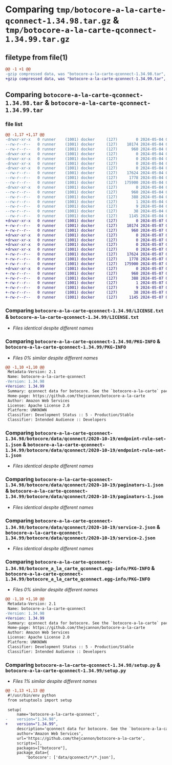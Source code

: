 # Comparing `tmp/botocore-a-la-carte-qconnect-1.34.98.tar.gz` & `tmp/botocore-a-la-carte-qconnect-1.34.99.tar.gz`

## filetype from file(1)

```diff
@@ -1 +1 @@
-gzip compressed data, was "botocore-a-la-carte-qconnect-1.34.98.tar", last modified: Sat May  4 01:01:38 2024, max compression
+gzip compressed data, was "botocore-a-la-carte-qconnect-1.34.99.tar", last modified: Tue May  7 01:02:40 2024, max compression
```

## Comparing `botocore-a-la-carte-qconnect-1.34.98.tar` & `botocore-a-la-carte-qconnect-1.34.99.tar`

### file list

```diff
@@ -1,17 +1,17 @@
-drwxr-xr-x   0 runner    (1001) docker     (127)        0 2024-05-04 01:01:38.186240 botocore-a-la-carte-qconnect-1.34.98/
--rw-r--r--   0 runner    (1001) docker     (127)    10174 2024-05-04 01:01:37.000000 botocore-a-la-carte-qconnect-1.34.98/LICENSE.txt
--rw-r--r--   0 runner    (1001) docker     (127)      960 2024-05-04 01:01:38.186240 botocore-a-la-carte-qconnect-1.34.98/PKG-INFO
-drwxr-xr-x   0 runner    (1001) docker     (127)        0 2024-05-04 01:01:38.182240 botocore-a-la-carte-qconnect-1.34.98/botocore/
-drwxr-xr-x   0 runner    (1001) docker     (127)        0 2024-05-04 01:01:38.182240 botocore-a-la-carte-qconnect-1.34.98/botocore/data/
-drwxr-xr-x   0 runner    (1001) docker     (127)        0 2024-05-04 01:01:38.182240 botocore-a-la-carte-qconnect-1.34.98/botocore/data/qconnect/
-drwxr-xr-x   0 runner    (1001) docker     (127)        0 2024-05-04 01:01:38.182240 botocore-a-la-carte-qconnect-1.34.98/botocore/data/qconnect/2020-10-19/
--rw-r--r--   0 runner    (1001) docker     (127)    17624 2024-05-04 01:01:11.000000 botocore-a-la-carte-qconnect-1.34.98/botocore/data/qconnect/2020-10-19/endpoint-rule-set-1.json
--rw-r--r--   0 runner    (1001) docker     (127)     1778 2024-05-04 01:01:11.000000 botocore-a-la-carte-qconnect-1.34.98/botocore/data/qconnect/2020-10-19/paginators-1.json
--rw-r--r--   0 runner    (1001) docker     (127)   175900 2024-05-04 01:01:11.000000 botocore-a-la-carte-qconnect-1.34.98/botocore/data/qconnect/2020-10-19/service-2.json
-drwxr-xr-x   0 runner    (1001) docker     (127)        0 2024-05-04 01:01:38.186240 botocore-a-la-carte-qconnect-1.34.98/botocore_a_la_carte_qconnect.egg-info/
--rw-r--r--   0 runner    (1001) docker     (127)      960 2024-05-04 01:01:38.000000 botocore-a-la-carte-qconnect-1.34.98/botocore_a_la_carte_qconnect.egg-info/PKG-INFO
--rw-r--r--   0 runner    (1001) docker     (127)      388 2024-05-04 01:01:38.000000 botocore-a-la-carte-qconnect-1.34.98/botocore_a_la_carte_qconnect.egg-info/SOURCES.txt
--rw-r--r--   0 runner    (1001) docker     (127)        1 2024-05-04 01:01:38.000000 botocore-a-la-carte-qconnect-1.34.98/botocore_a_la_carte_qconnect.egg-info/dependency_links.txt
--rw-r--r--   0 runner    (1001) docker     (127)        9 2024-05-04 01:01:38.000000 botocore-a-la-carte-qconnect-1.34.98/botocore_a_la_carte_qconnect.egg-info/top_level.txt
--rw-r--r--   0 runner    (1001) docker     (127)       38 2024-05-04 01:01:38.186240 botocore-a-la-carte-qconnect-1.34.98/setup.cfg
--rw-r--r--   0 runner    (1001) docker     (127)     1145 2024-05-04 01:01:37.000000 botocore-a-la-carte-qconnect-1.34.98/setup.py
+drwxr-xr-x   0 runner    (1001) docker     (127)        0 2024-05-07 01:02:40.316096 botocore-a-la-carte-qconnect-1.34.99/
+-rw-r--r--   0 runner    (1001) docker     (127)    10174 2024-05-07 01:02:40.000000 botocore-a-la-carte-qconnect-1.34.99/LICENSE.txt
+-rw-r--r--   0 runner    (1001) docker     (127)      960 2024-05-07 01:02:40.316096 botocore-a-la-carte-qconnect-1.34.99/PKG-INFO
+drwxr-xr-x   0 runner    (1001) docker     (127)        0 2024-05-07 01:02:40.316096 botocore-a-la-carte-qconnect-1.34.99/botocore/
+drwxr-xr-x   0 runner    (1001) docker     (127)        0 2024-05-07 01:02:40.316096 botocore-a-la-carte-qconnect-1.34.99/botocore/data/
+drwxr-xr-x   0 runner    (1001) docker     (127)        0 2024-05-07 01:02:40.316096 botocore-a-la-carte-qconnect-1.34.99/botocore/data/qconnect/
+drwxr-xr-x   0 runner    (1001) docker     (127)        0 2024-05-07 01:02:40.316096 botocore-a-la-carte-qconnect-1.34.99/botocore/data/qconnect/2020-10-19/
+-rw-r--r--   0 runner    (1001) docker     (127)    17624 2024-05-07 01:02:11.000000 botocore-a-la-carte-qconnect-1.34.99/botocore/data/qconnect/2020-10-19/endpoint-rule-set-1.json
+-rw-r--r--   0 runner    (1001) docker     (127)     1778 2024-05-07 01:02:11.000000 botocore-a-la-carte-qconnect-1.34.99/botocore/data/qconnect/2020-10-19/paginators-1.json
+-rw-r--r--   0 runner    (1001) docker     (127)   175900 2024-05-07 01:02:11.000000 botocore-a-la-carte-qconnect-1.34.99/botocore/data/qconnect/2020-10-19/service-2.json
+drwxr-xr-x   0 runner    (1001) docker     (127)        0 2024-05-07 01:02:40.316096 botocore-a-la-carte-qconnect-1.34.99/botocore_a_la_carte_qconnect.egg-info/
+-rw-r--r--   0 runner    (1001) docker     (127)      960 2024-05-07 01:02:40.000000 botocore-a-la-carte-qconnect-1.34.99/botocore_a_la_carte_qconnect.egg-info/PKG-INFO
+-rw-r--r--   0 runner    (1001) docker     (127)      388 2024-05-07 01:02:40.000000 botocore-a-la-carte-qconnect-1.34.99/botocore_a_la_carte_qconnect.egg-info/SOURCES.txt
+-rw-r--r--   0 runner    (1001) docker     (127)        1 2024-05-07 01:02:40.000000 botocore-a-la-carte-qconnect-1.34.99/botocore_a_la_carte_qconnect.egg-info/dependency_links.txt
+-rw-r--r--   0 runner    (1001) docker     (127)        9 2024-05-07 01:02:40.000000 botocore-a-la-carte-qconnect-1.34.99/botocore_a_la_carte_qconnect.egg-info/top_level.txt
+-rw-r--r--   0 runner    (1001) docker     (127)       38 2024-05-07 01:02:40.316096 botocore-a-la-carte-qconnect-1.34.99/setup.cfg
+-rw-r--r--   0 runner    (1001) docker     (127)     1145 2024-05-07 01:02:40.000000 botocore-a-la-carte-qconnect-1.34.99/setup.py
```

### Comparing `botocore-a-la-carte-qconnect-1.34.98/LICENSE.txt` & `botocore-a-la-carte-qconnect-1.34.99/LICENSE.txt`

 * *Files identical despite different names*

### Comparing `botocore-a-la-carte-qconnect-1.34.98/PKG-INFO` & `botocore-a-la-carte-qconnect-1.34.99/PKG-INFO`

 * *Files 0% similar despite different names*

```diff
@@ -1,10 +1,10 @@
 Metadata-Version: 2.1
 Name: botocore-a-la-carte-qconnect
-Version: 1.34.98
+Version: 1.34.99
 Summary: qconnect data for botocore. See the `botocore-a-la-carte` package for more info.
 Home-page: https://github.com/thejcannon/botocore-a-la-carte
 Author: Amazon Web Services
 License: Apache License 2.0
 Platform: UNKNOWN
 Classifier: Development Status :: 5 - Production/Stable
 Classifier: Intended Audience :: Developers
```

### Comparing `botocore-a-la-carte-qconnect-1.34.98/botocore/data/qconnect/2020-10-19/endpoint-rule-set-1.json` & `botocore-a-la-carte-qconnect-1.34.99/botocore/data/qconnect/2020-10-19/endpoint-rule-set-1.json`

 * *Files identical despite different names*

### Comparing `botocore-a-la-carte-qconnect-1.34.98/botocore/data/qconnect/2020-10-19/paginators-1.json` & `botocore-a-la-carte-qconnect-1.34.99/botocore/data/qconnect/2020-10-19/paginators-1.json`

 * *Files identical despite different names*

### Comparing `botocore-a-la-carte-qconnect-1.34.98/botocore/data/qconnect/2020-10-19/service-2.json` & `botocore-a-la-carte-qconnect-1.34.99/botocore/data/qconnect/2020-10-19/service-2.json`

 * *Files identical despite different names*

### Comparing `botocore-a-la-carte-qconnect-1.34.98/botocore_a_la_carte_qconnect.egg-info/PKG-INFO` & `botocore-a-la-carte-qconnect-1.34.99/botocore_a_la_carte_qconnect.egg-info/PKG-INFO`

 * *Files 0% similar despite different names*

```diff
@@ -1,10 +1,10 @@
 Metadata-Version: 2.1
 Name: botocore-a-la-carte-qconnect
-Version: 1.34.98
+Version: 1.34.99
 Summary: qconnect data for botocore. See the `botocore-a-la-carte` package for more info.
 Home-page: https://github.com/thejcannon/botocore-a-la-carte
 Author: Amazon Web Services
 License: Apache License 2.0
 Platform: UNKNOWN
 Classifier: Development Status :: 5 - Production/Stable
 Classifier: Intended Audience :: Developers
```

### Comparing `botocore-a-la-carte-qconnect-1.34.98/setup.py` & `botocore-a-la-carte-qconnect-1.34.99/setup.py`

 * *Files 1% similar despite different names*

```diff
@@ -1,13 +1,13 @@
 #!/usr/bin/env python
 from setuptools import setup
 
 setup(
     name='botocore-a-la-carte-qconnect',
-    version="1.34.98",
+    version="1.34.99",
     description='qconnect data for botocore. See the `botocore-a-la-carte` package for more info.',
     author='Amazon Web Services',
     url='https://github.com/thejcannon/botocore-a-la-carte',
     scripts=[],
     packages=["botocore"],
     package_data={
         'botocore': ['data/qconnect/*/*.json'],
```

